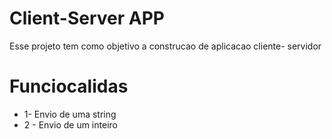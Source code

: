 # Client-Server APP

Esse projeto tem como objetivo a construcao de aplicacao cliente- servidor

# Funciocalidas

- 1- Envio de uma string
- 2 - Envio de um inteiro